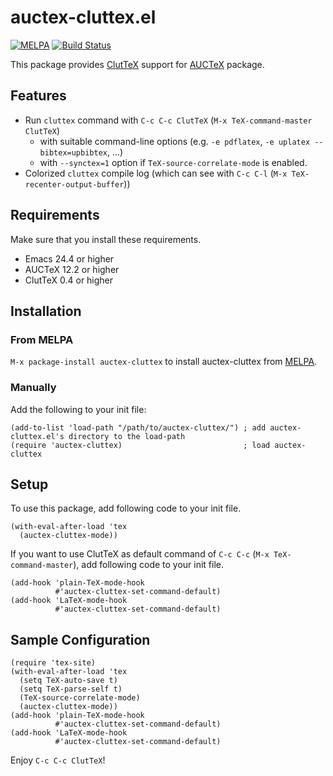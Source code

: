 # auctex-cluttex.el

[![MELPA](https://melpa.org/packages/auctex-cluttex-badge.svg)](https://melpa.org/#/auctex-cluttex)
[![Build Status](https://travis-ci.org/tsuu32/auctex-cluttex.svg?branch=master)](https://travis-ci.org/tsuu32/auctex-cluttex)

This package provides [ClutTeX](https://www.ctan.org/pkg/cluttex) support for
[AUCTeX](https://www.gnu.org/software/auctex/) package.

## Features
- Run `cluttex` command with `C-c C-c ClutTeX` (`M-x TeX-command-master ClutTeX`)
  - with suitable command-line options (e.g. `-e pdflatex`, `-e uplatex --bibtex=upbibtex`, ...)
  - with `--synctex=1` option if `TeX-source-correlate-mode` is enabled.
- Colorized `cluttex` compile log (which can see with `C-c C-l` (`M-x TeX-recenter-output-buffer`))

## Requirements
Make sure that you install these requirements.

* Emacs 24.4 or higher
* AUCTeX 12.2 or higher
* ClutTeX 0.4 or higher

## Installation
### From MELPA

`M-x package-install auctex-cluttex` to install auctex-cluttex from [MELPA](https://melpa.org).

### Manually
Add the following to your init file:

```elisp
(add-to-list 'load-path "/path/to/auctex-cluttex/") ; add auctex-cluttex.el's directory to the load-path
(require 'auctex-cluttex)                           ; load auctex-cluttex
```

## Setup
To use this package, add following code to your init file.

```elisp
(with-eval-after-load 'tex
  (auctex-cluttex-mode))
```

If you want to use ClutTeX as default command of `C-c C-c` (`M-x TeX-command-master`), 
add following code to your init file.

```elisp
(add-hook 'plain-TeX-mode-hook
          #'auctex-cluttex-set-command-default)
(add-hook 'LaTeX-mode-hook
          #'auctex-cluttex-set-command-default)
```

## Sample Configuration
```elisp
(require 'tex-site)
(with-eval-after-load 'tex
  (setq TeX-auto-save t)
  (setq TeX-parse-self t)
  (TeX-source-correlate-mode)
  (auctex-cluttex-mode))
(add-hook 'plain-TeX-mode-hook
          #'auctex-cluttex-set-command-default)
(add-hook 'LaTeX-mode-hook
          #'auctex-cluttex-set-command-default)
```


Enjoy `C-c C-c ClutTeX`!
